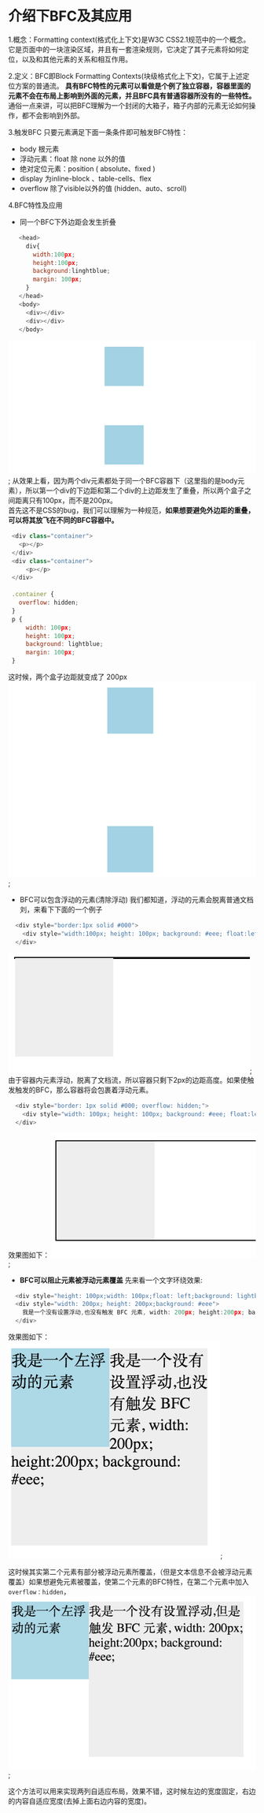 # 介绍下BFC及其应用

1.概念：Formatting context(格式化上下文)是W3C CSS2.1规范中的一个概念。它是页面中的一块渲染区域，并且有一套渲染规则，它决定了其子元素将如何定位，以及和其他元素的关系和相互作用。

2.定义：BFC即Block Formatting Contexts(块级格式化上下文)，它属于上述定位方案的普通流。
  **具有BFC特性的元素可以看做是个例了独立容器，容器里面的元素不会在布局上影响到外面的元素，并且BFC具有普通容器所没有的一些特性。**
  通俗一点来讲，可以把BFC理解为一个封闭的大箱子，箱子内部的元素无论如何操作，都不会影响到外部。

3.触发BFC
  只要元素满足下面一条条件即可触发BFC特性：
  * body 根元素
  * 浮动元素：float 除 none 以外的值
  * 绝对定位元素：position ( absolute、fixed )
  * display 为inline-block 、table-cells、flex
  * overflow 除了visible以外的值 (hidden、auto、scroll)

4.BFC特性及应用
 * 同一个BFC下外边距会发生折叠
 ```javascript
    <head>
      div{
        width:100px;
        height:100px;
        background:linghtblue;
        margin: 100px;
      }
    </head>
    <body>
      <div></div>
      <div></div>
    </body>
 ```
 ![图1](./1.png);
 从效果上看，因为两个div元素都处于同一个BFC容器下（这里指的是body元素），所以第一个div的下边距和第二个div的上边距发生了重叠，所以两个盒子之间距离只有100px，而不是200px。<br/>
 首先这不是CSS的bug，我们可以理解为一种规范，**如果想要避免外边距的重叠，可以将其放飞在不同的BFC容器中。** <br/>
 ```javascript
  <div class="container">
    <p></p>
  </div>
  <div class="container">
      <p></p>
  </div>

  .container {
    overflow: hidden;
  }
  p {
      width: 100px;
      height: 100px;
      background: lightblue;
      margin: 100px;
  }
 ``` 
  这时候，两个盒子边距就变成了 200px 
  ![图2](./2.png);
  
  * BFC可以包含浮动的元素(清除浮动)
  我们都知道，浮动的元素会脱离普通文档刘，来看下下面的一个例子
  ```javascript
    <div style="border:1px solid #000">
      <div style="width:100px; height: 100px; background: #eee; float:left"></div>
    </div>
  ```
  ![图3](./3.png);
  由于容器内元素浮动，脱离了文档流，所以容器只剩下2px的边距高度。如果使触发触发的BFC，那么容器将会包裹着浮动元素。
  ```javascript
    <div style="border: 1px solid #000; overflow: hidden;">
      <div style="width: 100px; height: 100px; background: #eee; float:left;"></div>
    </div>
  ```
  效果图如下：
  ![图4](./4.png);
  
  * **BFC可以阻止元素被浮动元素覆盖**
  先来看一个文字环绕效果:
  ```javascript
    <div style="height: 100px;width: 100px;float: left;background: lightblue">我是一个左浮动的元素</div>
    <div style="width: 200px; height: 200px;background: #eee">
      我是一个没有设置浮动,也没有触发 BFC 元素, width: 200px; height:200px; background: #eee;
    </div>
  ```
   效果图如下：
   ![图5](./5.png);

   这时候其实第二个元素有部分被浮动元素所覆盖，（但是文本信息不会被浮动元素覆盖）如果想避免元素被覆盖，使第二个元素的BFC特性，在第二个元素中加入`overflow：hidden`，
   ![图6](./6.png);

   这个方法可以用来实现两列自适应布局，效果不错，这时候左边的宽度固定，右边的内容自适应宽度(去掉上面右边内容的宽度)。